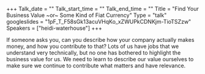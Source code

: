 +++
Talk_date = ""
Talk_start_time = ""
Talk_end_time = ""
Title = "Find Your Business Value ~or~ Some Kind of Fiat Currency"
Type = "talk"
googleslides = "1pF_T_F58sGk13acuVHqKo_xZWUPkCDNKjm-TioTSZzw"
Speakers = ["heidi-waterhouse"]
+++

If someone asks you, can you describe how your company actually makes money, and how you contribute to that? Lots of us have jobs that we understand very technically, but no one has bothered to highlight the business value for us. We need to learn to describe our value ourselves to make sure we continue to contribute what matters and have relevance.

